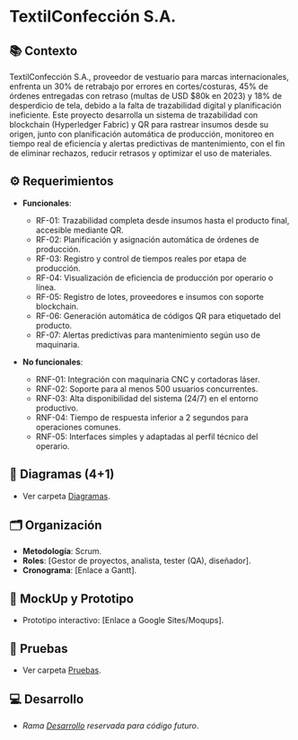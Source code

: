 # TextilConfección S.A.  

## 📚 Contexto  
TextilConfección S.A., proveedor de vestuario para marcas internacionales, enfrenta un 30% de retrabajo por errores en cortes/costuras, 45% de órdenes entregadas con retraso (multas de USD $80k en 2023) y 18% de desperdicio de tela, debido a la falta de trazabilidad digital y planificación ineficiente. Este proyecto desarrolla un sistema de trazabilidad con blockchain (Hyperledger Fabric) y QR para rastrear insumos desde su origen, junto con planificación automática de producción, monitoreo en tiempo real de eficiencia y alertas predictivas de mantenimiento, con el fin de eliminar rechazos, reducir retrasos y optimizar el uso de materiales. 

## ⚙️ Requerimientos  
- **Funcionales**:  
  - RF-01: Trazabilidad completa desde insumos hasta el producto final, accesible mediante QR.
  - RF-02: Planificación y asignación automática de órdenes de producción.
  - RF-03: Registro y control de tiempos reales por etapa de producción.
  - RF-04: Visualización de eficiencia de producción por operario o línea.
  - RF-05: Registro de lotes, proveedores e insumos con soporte blockchain.
  - RF-06: Generación automática de códigos QR para etiquetado del producto.
  - RF-07: Alertas predictivas para mantenimiento según uso de maquinaria.
    
- **No funcionales**:  
  - RNF-01: Integración con maquinaria CNC y cortadoras láser.
  - RNF-02: Soporte para al menos 500 usuarios concurrentes.
  - RNF-03: Alta disponibilidad del sistema (24/7) en el entorno productivo.
  - RNF-04: Tiempo de respuesta inferior a 2 segundos para operaciones comunes.
  - RNF-05: Interfaces simples y adaptadas al perfil técnico del operario.

## 📐 Diagramas (4+1)  
- Ver carpeta [Diagramas](/Diagramas).  

## 🗂 Organización  
- **Metodología**: Scrum.  
- **Roles**: [Gestor de proyectos, analista, tester (QA), diseñador].  
- **Cronograma**: [Enlace a Gantt].  

## 🎨 MockUp y Prototipo  
- Prototipo interactivo: [Enlace a Google Sites/Moqups].  

## 🧪 Pruebas  
- Ver carpeta [Pruebas](/Pruebas).  

## 💻 Desarrollo  
- *Rama [Desarrollo](/Desarrollo) reservada para código futuro*.  
